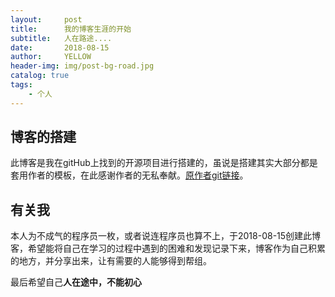 ```yaml
---
layout:     post
title:      我的博客生涯的开始
subtitle:   人在路途....
date:       2018-08-15
author:     YELLOW
header-img: img/post-bg-road.jpg
catalog: true
tags:
    - 个人
---
```


## 博客的搭建
此博客是我在gitHub上找到的开源项目进行搭建的，虽说是搭建其实大部分都是套用作者的模板，在此感谢作者的无私奉献。[原作者git链接](https://github.com/qiubaiying/qiubaiying.github.io)。

## 有关我
本人为不成气的程序员一枚，或者说连程序员也算不上，于2018-08-15创建此博客，希望能将自己在学习的过程中遇到的困难和发现记录下来，博客作为自己积累的地方，并分享出来，让有需要的人能够得到帮组。

最后希望自己**人在途中，不能初心**
